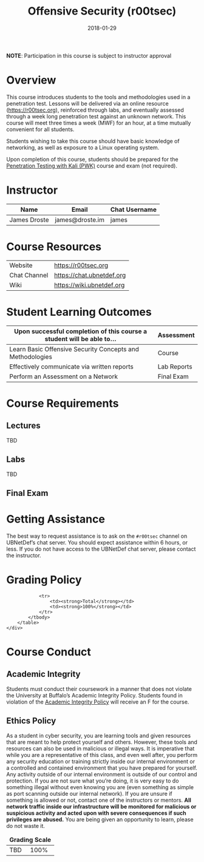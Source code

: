﻿---
date: "2018-01-29"
title: "Offensive Security (r00tsec)"
navbar_active_link: "courses"

course: "Offensive Security"
course_number: 300
semester: "Spring"
year: 2018
difficulty: "Advanced"

active: false

subtext: "Spring 2018 / Online / MWF - 1 Hour"
---
<div class="alert alert-info">
	<strong>NOTE</strong>: Participation in this course is subject to instructor approval
</div>

# Overview
This course introduces students to the tools and methodologies used in a penetration test.  Lessons will be delivered via an online resource (https://r00tsec.org), reinforced through labs, and eventually assessed through a week long penetration test against an unknown network.  This course will meet three times a week (MWF) for an hour, at a time mutually convenient for all students.

Students wishing to take this course should have basic knowledge of networking, as well as exposure to a Linux operating system.

Upon completion of this course, students should be prepared for the [Penetration Testing with Kali (PWK)](https://www.offensive-security.com/information-security-training/penetration-testing-training-kali-linux/) course and exam (not required).

# Instructor
<table class="table">
	<thead>
		<tr>
			<th>Name</th>
			<th>Email</th>
			<th>Chat Username</th>
		</tr>
	</thead>
	<tbody>
		<tr>
			<td>James Droste</td>
			<td>james@droste.im</td>
			<td>james</td>
		</tr>
	</tbody>
</table>

# Course Resources
<table class="table">
	<tbody>
		<tr>
			<td>Website</td>
			<td><a href="https://r00tsec.org">https://r00tsec.org</a></td>
		</tr>
		<tr>
			<td>Chat Channel</td>
			<td><a href="https://chat.ubnetdef.org">https://chat.ubnetdef.org</a></td>
		</tr>
		<tr>
			<td>Wiki</td>
			<td><a href="https://wiki.ubnetdef.org">https://wiki.ubnetdef.org</a></td>
		</tr>
	</tbody>
</table>

# Student Learning Outcomes
<table class="table">
	<thead>
		<tr>
			<th>Upon successful completion of this course a student will be able to&hellip;</th>
			<th>Assessment</th>
		</tr>
	</thead>
	<tbody>
		<tr>
			<td>Learn Basic Offensive Security Concepts and Methodologies</td>
			<td>Course</td>
		</tr>
		<tr>
			<td>Effectively communicate via written reports</td>
			<td>Lab Reports</td>
		</tr>
		<tr>
			<td>Perform an Assessment on a Network</td>
			<td>Final Exam</td>
		</tr>
	</tbody>
</table>

# Course Requirements
## Lectures
TBD

## Labs
TBD

## Final Exam

# Getting Assistance
The best way to request assistance is to ask on the `#r00tsec` channel on UBNetDef’s chat server. You should expect assistance within 6 hours, or less.  If you do not have access to the UBNetDef chat server, please contact the instructor.

# Grading Policy
<div class="row">
    <div class="col-md-12">
		<table class="table table-bordered" style="max-width: 600px;">
			<thead>
				<tr>
					<td colspan="6"><strong>Grading Scale</strong></td>
				</tr>
			</thead>
			<tbody>
				<tr>
					<td>TBD</td>
					<td>100%</td>
				</tr>

                <tr>
					<td><strong>Total</strong></td>
					<td><strong>100%</strong></td>
				</tr>
			</tbody>
		</table>
	</div>
</div>

# Course Conduct
## Academic Integrity
Students must conduct their coursework in a manner that does not violate the University at Buffalo’s Academic Integrity Policy.  Students found in violation of the [Academic Integrity Policy](http://undergrad-catalog.buffalo.edu/policies/course/integrity.html) will receive an F for the course.

## Ethics Policy
As a student in cyber security, you are learning tools and given resources that are meant to help protect yourself and others. However, these tools and resources can also be used in malicious or illegal ways. It is imperative that while you are a representative of this class, and even well after, you perform any security education or training strictly inside our internal environment or a controlled and contained environment that you have prepared for yourself. Any activity outside of our internal environment is outside of our control and protection. If you are not sure what you’re doing, it is very easy to do something illegal without even knowing you are (even something as simple as port scanning outside our internal network). If you are unsure if something is allowed or not, contact one of the instructors or mentors. **All network traffic inside our infrastructure will be monitored for malicious or suspicious activity and acted upon with severe consequences if such privileges are abused.** You are being given an opportunity to learn, please do not waste it.

